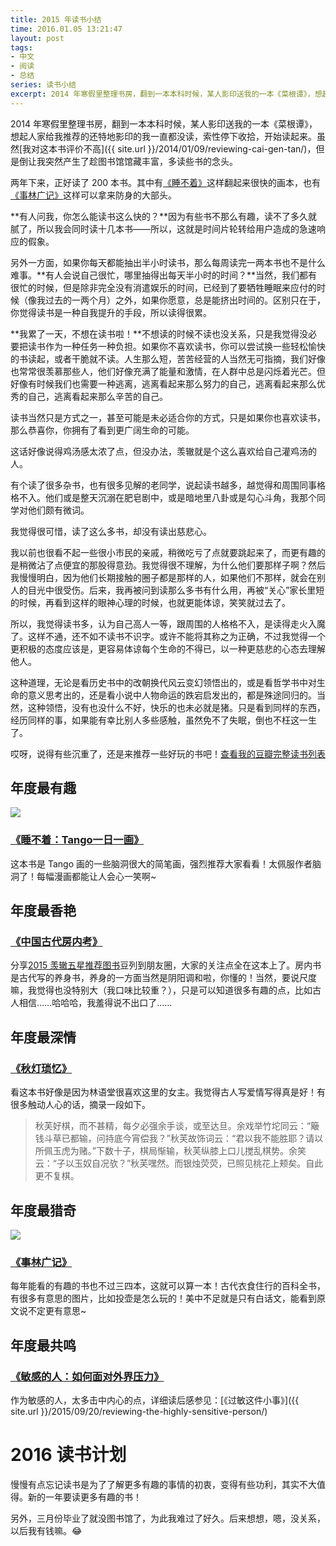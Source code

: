 ```yaml
---
title: 2015 年读书小结
time: 2016.01.05 13:21:47
layout: post
tags:
- 中文
- 阅读
- 总结
series: 读书小结
excerpt: 2014 年寒假里整理书房，翻到一本本科时候，某人影印送我的一本《菜根谭》，想起人家给我推荐的还特地影印的我一直都没读，索性停下收拾，开始读起来。虽然我对这本书评价不高，但是倒让我突然产生了趁图书馆馆藏丰富，多读些书的念头。两年下来，正好读了 200 本书。其中有[《睡不着》](http://book.douban.com/subject/25775445/)这样翻起来很快的画本，也有[《事林广记》](http://book.douban.com/subject/6423973/)这样可以拿来防身的大部头。
---
```


2014 年寒假里整理书房，翻到一本本科时候，某人影印送我的一本《菜根谭》，想起人家给我推荐的还特地影印的我一直都没读，索性停下收拾，开始读起来。虽然[我对这本书评价不高]({{ site.url }}/2014/01/09/reviewing-cai-gen-tan/)，但是倒让我突然产生了趁图书馆馆藏丰富，多读些书的念头。

两年下来，正好读了 200 本书。其中有[《睡不着》](http://book.douban.com/subject/25775445/)这样翻起来很快的画本，也有[《事林广记》](http://book.douban.com/subject/6423973/)这样可以拿来防身的大部头。

**有人问我，你怎么能读书这么快的？**因为有些书不那么有趣，读不了多久就腻了，所以我会同时读十几本书——所以，这就是时间片轮转给用户造成的急速响应的假象。

另外一方面，如果你每天都能抽出半小时读书，那么每周读完一两本书也不是什么难事。**有人会说自己很忙，哪里抽得出每天半小时的时间？**当然，我们都有很忙的时候，但是除非完全没有消遣娱乐的时间，已经到了要牺牲睡眠来应付的时候（像我过去的一两个月）之外，如果你愿意，总是能挤出时间的。区别只在于，你觉得读书是一种自我提升的手段，所以读得很累。

**我累了一天，不想在读书啦！**不想读的时候不读也没关系，只是我觉得没必要把读书作为一种任务一种负担。如果你不喜欢读书，你可以尝试换一些轻松愉快的书读起，或者干脆就不读。人生那么短，苦苦经营的人当然无可指摘，我们好像也常常很羡慕那些人，他们好像充满了能量和激情，在人群中总是闪烁着光芒。但好像有时候我们也需要一种逃离，逃离看起来那么努力的自己，逃离看起来那么优秀的自己，逃离看起来那么辛苦的自己。

读书当然只是方式之一，甚至可能是未必适合你的方式，只是如果你也喜欢读书，那么恭喜你，你拥有了看到更广阔生命的可能。

这话好像说得鸡汤感太浓了点，但没办法，羡辙就是个这么喜欢给自己灌鸡汤的人。

有个读了很多杂书，也有很多见解的老同学，说起读书越多，越觉得和周围同事格格不入。他们或是整天沉溺在肥皂剧中，或是暗地里八卦或是勾心斗角，我那个同学对他们颇有微词。

我觉得很可惜，读了这么多书，却没有读出慈悲心。

我以前也很看不起一些很小市民的亲戚，稍微吃亏了点就要跳起来了，而更有趣的是稍微沾了点便宜的那股得意劲。我觉得很不理解，为什么他们要那样子啊？然后我慢慢明白，因为他们长期接触的圈子都是那样的人，如果他们不那样，就会在别人的目光中很受伤。后来，我再被问到读那么多书有什么用，再被“关心”家长里短的时候，再看到这样的眼神心理的时候，也就更能体谅，笑笑就过去了。

所以，我觉得读书多，认为自己高人一等，跟周围的人格格不入，是读得走火入魔了。这样不通，还不如不读书不识字。或许不能将其称之为正确，不过我觉得一个更积极的态度应该是，更容易体谅每个生命的不得已，以一种更慈悲的心态去理解他人。

这种道理，无论是看历史书中的改朝换代风云变幻领悟出的，或是看哲学书中对生命的意义思考出的，还是看小说中人物命运的跌宕启发出的，都是殊途同归的。当然，这种领悟，没有也没什么不好，快乐的也未必就是猪。只是看到同样的东西，经历同样的事，如果能有幸比别人多些感触，虽然免不了失眠，倒也不枉这一生了。

哎呀，说得有些沉重了，还是来推荐一些好玩的书吧！[查看我的豆瓣完整读书列表](http://book.douban.com/people/ovilia1024/collect?sort=time&start=0&mode=grid&tags_sort=count)

## 年度最有趣

<a href="http://book.douban.com/subject/25775445/" target="_blank"><img class="book-img" src="{{ site.loadingImg }}" data-src="http://img3.douban.com/mpic/s27146411.jpg" /></a>

### [《睡不着：Tango一日一画》](http://book.douban.com/subject/25775445/)

这本书是 Tango 画的一些脑洞很大的简笔画，强烈推荐大家看看！太佩服作者脑洞了！每幅漫画都能让人会心一笑啊~

## 年度最香艳

### [《中国古代房内考》](http://book.douban.com/subject/2184895/)

分享[2015 羡辙五星推荐图书](http://www.douban.com/doulist/43404688/)豆列到朋友圈，大家的关注点全在这本上了。房内书是古代写的养身书，养身的一方面当然是阴阳调和啦，你懂的！当然，要说尺度嘛，我觉得也没特别大（我口味比较重？），只是可以知道很多有趣的点，比如古人相信……哈哈哈，我羞得说不出口了……

## 年度最深情

### [《秋灯琐忆》](http://book.douban.com/subject/1917994/)

看这本书好像是因为林语堂很喜欢这里的女主。我觉得古人写爱情写得真是好！有很多触动人心的话，摘录一段如下。

> 秋芙好棋，而不甚精，每夕必强余手谈，或至达旦。余戏举竹坨同云：“簸钱斗草已都输，问持底今宵偿我？”秋芙故饰词云：“君以我不能胜耶？请以所佩玉虎为赌。”下数十子，棋局惭输，秋芙纵膝上口儿搅乱棋势。余笑云：“子以玉奴自况欤？”秋芙嘿然。而银烛荧荧，已照见桃花上颊矣。自此更不复棋。

## 年度最猎奇

<a href="http://book.douban.com/subject/25775445/" target="_blank"><img class="book-img" src="{{ site.loadingImg }}" data-src="http://img4.douban.com/mpic/s6391678.jpg" /></a>

### [《事林广记》](http://book.douban.com/subject/6423973/)

每年能看的有趣的书也不过三四本，这就可以算一本！古代衣食住行的百科全书，有很多有意思的图片，比如投壶是怎么玩的！美中不足就是只有白话文，能看到原文说不定更有意思~

## 年度最共鸣

### [《敏感的人：如何面对外界压力》](http://book.douban.com/subject/1085007/)

作为敏感的人，太多击中内心的点，详细读后感参见：[《过敏这件小事》]({{ site.url }}/2015/09/20/reviewing-the-highly-sensitive-person/)

# 2016 读书计划

慢慢有点忘记读书是为了了解更多有趣的事情的初衷，变得有些功利，其实不大值得。新的一年要读更多有趣的书！

另外，三月份毕业了就没图书馆了，为此我难过了好久。后来想想，嗯，没关系，以后我有钱嘛。:joy:
